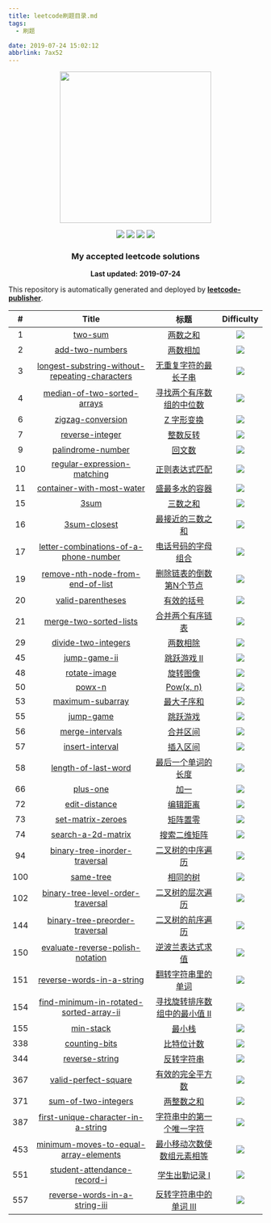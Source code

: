 ```yaml
---
title: leetcode刷题目录.md
tags:
  - 刷题

date: 2019-07-24 15:02:12
abbrlink: 7ax52
---
```

<p align="center"><img width="300" src="img/leetcode.png"></p>

<p align="center">
    <img src="https://img.shields.io/badge/44/1126-Solved/Total-blue.svg">
    <img src="https://img.shields.io/badge/Easy-17-green.svg">
    <img src="https://img.shields.io/badge/Medium-21-orange.svg">
    <img src="https://img.shields.io/badge/Hard-6-red.svg">
</p>
<h3 align="center">My accepted leetcode solutions</h3>
<p align="center">
    <b>Last updated: 2019-07-24</b>
    <br>
</p>

<!--Please keep this line to let more users know about this tool. Thank you for your support.-->
This repository is automatically generated and deployed by [**leetcode-publisher**](https://github.com/jlice/leetcode-publisher).


|  #  | Title |  标题  | Difficulty | 
|:---:|:-----:|:-----:|:----------:
|1 | [two-sum](https://github.com/aaaa3293823524/leetcode/blob/master/problems/1-two-sum.md) | [两数之和](https://github.com/aaaa3293823524/leetcode/blob/master/problems/1-two-sum.md) | ![](img/easy.png) | 
|2 | [add-two-numbers](https://github.com/aaaa3293823524/leetcode/blob/master/problems/2-add-two-numbers.md) | [两数相加](https://github.com/aaaa3293823524/leetcode/blob/master/problems/2-add-two-numbers.md) | ![](img/medium.png) | 
|3 | [longest-substring-without-repeating-characters](https://github.com/aaaa3293823524/leetcode/blob/master/problems/3-longest-substring-without-repeating-characters.md) | [无重复字符的最长子串](https://github.com/aaaa3293823524/leetcode/blob/master/problems/3-longest-substring-without-repeating-characters.md) | ![](img/medium.png) | 
|4 | [median-of-two-sorted-arrays](https://github.com/aaaa3293823524/leetcode/blob/master/problems/4-median-of-two-sorted-arrays.md) | [寻找两个有序数组的中位数](https://github.com/aaaa3293823524/leetcode/blob/master/problems/4-median-of-two-sorted-arrays.md) | ![](img/hard.png) | 
|6 | [zigzag-conversion](https://github.com/aaaa3293823524/leetcode/blob/master/problems/6-zigzag-conversion.md) | [Z 字形变换](https://github.com/aaaa3293823524/leetcode/blob/master/problems/6-zigzag-conversion.md) | ![](img/medium.png) | 
|7 | [reverse-integer](https://github.com/aaaa3293823524/leetcode/blob/master/problems/7-reverse-integer.md) | [整数反转](https://github.com/aaaa3293823524/leetcode/blob/master/problems/7-reverse-integer.md) | ![](img/easy.png) | 
|9 | [palindrome-number](https://github.com/aaaa3293823524/leetcode/blob/master/problems/9-palindrome-number.md) | [回文数](https://github.com/aaaa3293823524/leetcode/blob/master/problems/9-palindrome-number.md) | ![](img/easy.png) | 
|10 | [regular-expression-matching](https://github.com/aaaa3293823524/leetcode/blob/master/problems/10-regular-expression-matching.md) | [正则表达式匹配](https://github.com/aaaa3293823524/leetcode/blob/master/problems/10-regular-expression-matching.md) | ![](img/hard.png) | 
|11 | [container-with-most-water](https://github.com/aaaa3293823524/leetcode/blob/master/problems/11-container-with-most-water.md) | [盛最多水的容器](https://github.com/aaaa3293823524/leetcode/blob/master/problems/11-container-with-most-water.md) | ![](img/medium.png) | 
|15 | [3sum](https://github.com/aaaa3293823524/leetcode/blob/master/problems/15-3sum.md) | [三数之和](https://github.com/aaaa3293823524/leetcode/blob/master/problems/15-3sum.md) | ![](img/medium.png) | 
|16 | [3sum-closest](https://github.com/aaaa3293823524/leetcode/blob/master/problems/16-3sum-closest.md) | [最接近的三数之和](https://github.com/aaaa3293823524/leetcode/blob/master/problems/16-3sum-closest.md) | ![](img/medium.png) | 
|17 | [letter-combinations-of-a-phone-number](https://github.com/aaaa3293823524/leetcode/blob/master/problems/17-letter-combinations-of-a-phone-number.md) | [电话号码的字母组合](https://github.com/aaaa3293823524/leetcode/blob/master/problems/17-letter-combinations-of-a-phone-number.md) | ![](img/medium.png) | 
|19 | [remove-nth-node-from-end-of-list](https://github.com/aaaa3293823524/leetcode/blob/master/problems/19-remove-nth-node-from-end-of-list.md) | [删除链表的倒数第N个节点](https://github.com/aaaa3293823524/leetcode/blob/master/problems/19-remove-nth-node-from-end-of-list.md) | ![](img/medium.png) | 
|20 | [valid-parentheses](https://github.com/aaaa3293823524/leetcode/blob/master/problems/20-valid-parentheses.md) | [有效的括号](https://github.com/aaaa3293823524/leetcode/blob/master/problems/20-valid-parentheses.md) | ![](img/easy.png) | 
|21 | [merge-two-sorted-lists](https://github.com/aaaa3293823524/leetcode/blob/master/problems/21-merge-two-sorted-lists.md) | [合并两个有序链表](https://github.com/aaaa3293823524/leetcode/blob/master/problems/21-merge-two-sorted-lists.md) | ![](img/easy.png) | 
|29 | [divide-two-integers](https://github.com/aaaa3293823524/leetcode/blob/master/problems/29-divide-two-integers.md) | [两数相除](https://github.com/aaaa3293823524/leetcode/blob/master/problems/29-divide-two-integers.md) | ![](img/medium.png) | 
|45 | [jump-game-ii](https://github.com/aaaa3293823524/leetcode/blob/master/problems/45-jump-game-ii.md) | [跳跃游戏 II](https://github.com/aaaa3293823524/leetcode/blob/master/problems/45-jump-game-ii.md) | ![](img/hard.png) | 
|48 | [rotate-image](https://github.com/aaaa3293823524/leetcode/blob/master/problems/48-rotate-image.md) | [旋转图像](https://github.com/aaaa3293823524/leetcode/blob/master/problems/48-rotate-image.md) | ![](img/medium.png) | 
|50 | [powx-n](https://github.com/aaaa3293823524/leetcode/blob/master/problems/50-powx-n.md) | [Pow(x, n)](https://github.com/aaaa3293823524/leetcode/blob/master/problems/50-powx-n.md) | ![](img/medium.png) | 
|53 | [maximum-subarray](https://github.com/aaaa3293823524/leetcode/blob/master/problems/53-maximum-subarray.md) | [最大子序和](https://github.com/aaaa3293823524/leetcode/blob/master/problems/53-maximum-subarray.md) | ![](img/easy.png) | 
|55 | [jump-game](https://github.com/aaaa3293823524/leetcode/blob/master/problems/55-jump-game.md) | [跳跃游戏](https://github.com/aaaa3293823524/leetcode/blob/master/problems/55-jump-game.md) | ![](img/medium.png) | 
|56 | [merge-intervals](https://github.com/aaaa3293823524/leetcode/blob/master/problems/56-merge-intervals.md) | [合并区间](https://github.com/aaaa3293823524/leetcode/blob/master/problems/56-merge-intervals.md) | ![](img/medium.png) | 
|57 | [insert-interval](https://github.com/aaaa3293823524/leetcode/blob/master/problems/57-insert-interval.md) | [插入区间](https://github.com/aaaa3293823524/leetcode/blob/master/problems/57-insert-interval.md) | ![](img/hard.png) | 
|58 | [length-of-last-word](https://github.com/aaaa3293823524/leetcode/blob/master/problems/58-length-of-last-word.md) | [最后一个单词的长度](https://github.com/aaaa3293823524/leetcode/blob/master/problems/58-length-of-last-word.md) | ![](img/easy.png) | 
|66 | [plus-one](https://github.com/aaaa3293823524/leetcode/blob/master/problems/66-plus-one.md) | [加一](https://github.com/aaaa3293823524/leetcode/blob/master/problems/66-plus-one.md) | ![](img/easy.png) | 
|72 | [edit-distance](https://github.com/aaaa3293823524/leetcode/blob/master/problems/72-edit-distance.md) | [编辑距离](https://github.com/aaaa3293823524/leetcode/blob/master/problems/72-edit-distance.md) | ![](img/hard.png) | 
|73 | [set-matrix-zeroes](https://github.com/aaaa3293823524/leetcode/blob/master/problems/73-set-matrix-zeroes.md) | [矩阵置零](https://github.com/aaaa3293823524/leetcode/blob/master/problems/73-set-matrix-zeroes.md) | ![](img/medium.png) | 
|74 | [search-a-2d-matrix](https://github.com/aaaa3293823524/leetcode/blob/master/problems/74-search-a-2d-matrix.md) | [搜索二维矩阵](https://github.com/aaaa3293823524/leetcode/blob/master/problems/74-search-a-2d-matrix.md) | ![](img/medium.png) | 
|94 | [binary-tree-inorder-traversal](https://github.com/aaaa3293823524/leetcode/blob/master/problems/94-binary-tree-inorder-traversal.md) | [二叉树的中序遍历](https://github.com/aaaa3293823524/leetcode/blob/master/problems/94-binary-tree-inorder-traversal.md) | ![](img/medium.png) | 
|100 | [same-tree](https://github.com/aaaa3293823524/leetcode/blob/master/problems/100-same-tree.md) | [相同的树](https://github.com/aaaa3293823524/leetcode/blob/master/problems/100-same-tree.md) | ![](img/easy.png) | 
|102 | [binary-tree-level-order-traversal](https://github.com/aaaa3293823524/leetcode/blob/master/problems/102-binary-tree-level-order-traversal.md) | [二叉树的层次遍历](https://github.com/aaaa3293823524/leetcode/blob/master/problems/102-binary-tree-level-order-traversal.md) | ![](img/medium.png) | 
|144 | [binary-tree-preorder-traversal](https://github.com/aaaa3293823524/leetcode/blob/master/problems/144-binary-tree-preorder-traversal.md) | [二叉树的前序遍历](https://github.com/aaaa3293823524/leetcode/blob/master/problems/144-binary-tree-preorder-traversal.md) | ![](img/medium.png) | 
|150 | [evaluate-reverse-polish-notation](https://github.com/aaaa3293823524/leetcode/blob/master/problems/150-evaluate-reverse-polish-notation.md) | [逆波兰表达式求值](https://github.com/aaaa3293823524/leetcode/blob/master/problems/150-evaluate-reverse-polish-notation.md) | ![](img/medium.png) | 
|151 | [reverse-words-in-a-string](https://github.com/aaaa3293823524/leetcode/blob/master/problems/151-reverse-words-in-a-string.md) | [翻转字符串里的单词](https://github.com/aaaa3293823524/leetcode/blob/master/problems/151-reverse-words-in-a-string.md) | ![](img/medium.png) | 
|154 | [find-minimum-in-rotated-sorted-array-ii](https://github.com/aaaa3293823524/leetcode/blob/master/problems/154-find-minimum-in-rotated-sorted-array-ii.md) | [寻找旋转排序数组中的最小值 II](https://github.com/aaaa3293823524/leetcode/blob/master/problems/154-find-minimum-in-rotated-sorted-array-ii.md) | ![](img/hard.png) | 
|155 | [min-stack](https://github.com/aaaa3293823524/leetcode/blob/master/problems/155-min-stack.md) | [最小栈](https://github.com/aaaa3293823524/leetcode/blob/master/problems/155-min-stack.md) | ![](img/easy.png) | 
|338 | [counting-bits](https://github.com/aaaa3293823524/leetcode/blob/master/problems/338-counting-bits.md) | [比特位计数](https://github.com/aaaa3293823524/leetcode/blob/master/problems/338-counting-bits.md) | ![](img/medium.png) | 
|344 | [reverse-string](https://github.com/aaaa3293823524/leetcode/blob/master/problems/344-reverse-string.md) | [反转字符串](https://github.com/aaaa3293823524/leetcode/blob/master/problems/344-reverse-string.md) | ![](img/easy.png) | 
|367 | [valid-perfect-square](https://github.com/aaaa3293823524/leetcode/blob/master/problems/367-valid-perfect-square.md) | [有效的完全平方数](https://github.com/aaaa3293823524/leetcode/blob/master/problems/367-valid-perfect-square.md) | ![](img/easy.png) | 
|371 | [sum-of-two-integers](https://github.com/aaaa3293823524/leetcode/blob/master/problems/371-sum-of-two-integers.md) | [两整数之和](https://github.com/aaaa3293823524/leetcode/blob/master/problems/371-sum-of-two-integers.md) | ![](img/easy.png) | 
|387 | [first-unique-character-in-a-string](https://github.com/aaaa3293823524/leetcode/blob/master/problems/387-first-unique-character-in-a-string.md) | [字符串中的第一个唯一字符](https://github.com/aaaa3293823524/leetcode/blob/master/problems/387-first-unique-character-in-a-string.md) | ![](img/easy.png) | 
|453 | [minimum-moves-to-equal-array-elements](https://github.com/aaaa3293823524/leetcode/blob/master/problems/453-minimum-moves-to-equal-array-elements.md) | [最小移动次数使数组元素相等](https://github.com/aaaa3293823524/leetcode/blob/master/problems/453-minimum-moves-to-equal-array-elements.md) | ![](img/easy.png) | 
|551 | [student-attendance-record-i](https://github.com/aaaa3293823524/leetcode/blob/master/problems/551-student-attendance-record-i.md) | [学生出勤记录 I](https://github.com/aaaa3293823524/leetcode/blob/master/problems/551-student-attendance-record-i.md) | ![](img/easy.png) | 
|557 | [reverse-words-in-a-string-iii](https://github.com/aaaa3293823524/leetcode/blob/master/problems/557-reverse-words-in-a-string-iii.md) | [反转字符串中的单词 III](https://github.com/aaaa3293823524/leetcode/blob/master/problems/557-reverse-words-in-a-string-iii.md) | ![](img/easy.png) | 
